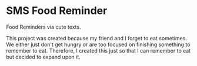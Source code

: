 # SMS Food Reminder
Food Reminders via cute texts.

This project was created because my friend and I forget to eat sometimes. 
We either just don't get hungry or are too focused on finishing something to remember to eat.
Therefore, I created this just so that I can remember to eat but decided to expand upon it.
